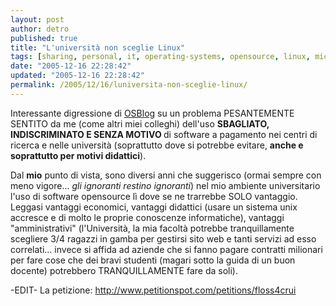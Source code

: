 ```yaml
---
layout: post
author: detro
published: true
title: "L'università non sceglie Linux"
tags: [sharing, personal, it, operating-systems, opensource, linux, microsoft, italian]
date: "2005-12-16 22:28:42"
updated: "2005-12-16 22:28:42"
permalink: /2005/12/16/luniversita-non-sceglie-linux/
---
```


Interessante digressione di <a href="http://www.ossblog.it/post/256/luniversita-non-sceglie-linux#more">OSBlog</a> su un problema PESANTEMENTE SENTITO da me (come altri miei colleghi) dell'uso <strong>SBAGLIATO, INDISCRIMINATO E SENZA MOTIVO </strong>di software a pagamento nei centri di ricerca e nelle università (soprattutto dove si potrebbe evitare, <strong>anche e soprattutto per motivi didattici</strong>).

Dal <strong>mio</strong> punto di vista, sono diversi anni che suggerisco (ormai sempre con meno vigore... <em>gli ignoranti restino ignoranti</em>) nel mio ambiente universitario l'uso di software opensource lì dove se ne trarrebbe SOLO vantaggio. Leggasi vantaggi economici, vantaggi didattici (usare un sistema unix accresce e di molto le proprie conoscenze informatiche), vantaggi "amministrativi" (l'Università, la mia facoltà potrebbe tranquillamente scegliere 3/4 ragazzi in gamba per gestirsi sito web e tanti servizi ad esso correlati... invece si affida ad aziende che si fanno pagare contratti milionari per fare cose che dei bravi studenti (magari sotto la guida di un buon docente) potrebbero TRANQUILLAMENTE fare da soli).

-EDIT-
La petizione: <a href="http://www.petitionspot.com/petitions/floss4crui">http://www.petitionspot.com/petitions/floss4crui</a>
